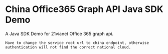 # China Office365 Graph API Java SDK Demo
A Java SDK Demo for 21vianet Office 365 graph api.

```
Have to change the service root url to china endpoint, otherwise authentication will not find the correct national cloud.  
```
